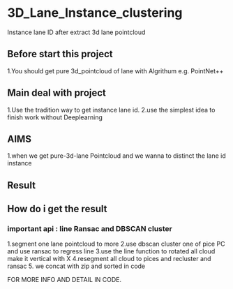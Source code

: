 # 3D_Lane_Instance_clustering
Instance lane ID after extract 3d lane pointcloud

## Before start this project
  1.You should get pure 3d_pointcloud of lane with Algrithum e.g. PointNet++
  
## Main deal with project
1.Use the tradition way to get instance lane id.
2.use the simplest idea to finish work without Deeplearning

## AIMS
1.when we get pure-3d-lane Pointcloud and we wanna to distinct the lane id instance

## Result



## How do i get the result
### important api : line Ransac and DBSCAN cluster
1.segment one lane pointcloud to more
2.use dbscan cluster one of pice PC and use ransac to regress line 
3.use the line function to rotated all cloud make it vertical with X
4.resegment all cloud to pices and recluster and ransac
5. we concat with zip and sorted in code

FOR MORE INFO AND DETAIL IN CODE.
